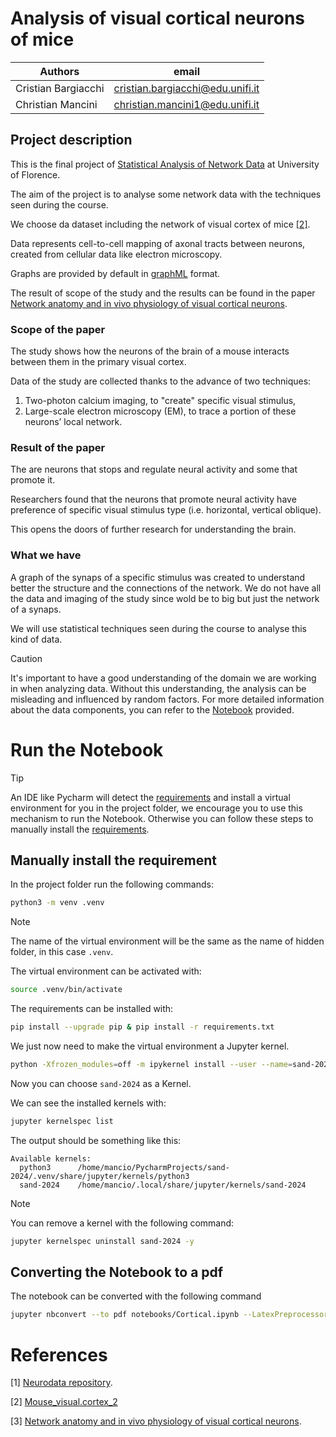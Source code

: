 # Analysis of visual cortical neurons of mice

| Authors             | email                                   | 
|---------------------|-----------------------------------------|
| Cristian Bargiacchi | <a href="mailto:cristian.bargiacchi@edu.unifi.it">cristian.bargiacchi@edu.unifi.it</a> | 
| Christian Mancini   | <a href="mailto:christian.mancini1@edu.unifi.it">christian.mancini1@edu.unifi.it</a> |  

## Project description

This is the final project of [Statistical Analysis of Network Data](https://www.unifi.it/p-ins2-2022-624136-0.html) at 
University of Florence.

The aim of the project is to analyse some network data with the techniques seen during the course.

We choose da dataset including the network of visual cortex of mice [[2]](#references).

Data represents cell-to-cell mapping of axonal tracts between neurons, created from cellular data like electron microscopy.

Graphs are provided by default in [graphML](http://graphml.graphdrawing.org/) format.

The result of scope of the study and the results can be found in the paper [Network anatomy and in vivo physiology of visual cortical neurons](#references).

### Scope of the paper

The study shows how the neurons of the brain of a mouse interacts between them in the primary visual cortex.

Data of the study are collected thanks to the advance of two techniques:

1. Two-photon calcium imaging, to "create" specific visual stimulus,
2. Large-scale electron microscopy (EM), to trace a portion of these neurons’ local network.

### Result of the paper

The are neurons that stops and regulate neural activity and some that promote it.

Researchers found that the neurons that promote neural activity have preference of 
specific visual stimulus type (i.e. horizontal, vertical oblique).

This opens the doors of further research for understanding the brain.

### What we have

A graph of the synaps  of a specific stimulus was created to understand better the structure and the connections 
of the network. We do not have all the data and imaging of the study since wold be to big but just the network 
of a synaps.

We will use statistical techniques seen during the course to analyse this kind of data.

> [!CAUTION]
> It's important to have a good understanding of the domain we are working in when analyzing data.
> Without this understanding, the analysis can be misleading and influenced by random factors.
> For more detailed information about the data components, you can refer to the [Notebook](notebooks/Cortical.ipynb) provided.

# Run the Notebook

> [!TIP]
> An IDE like Pycharm will detect the [requirements](requirements.txt) and install a virtual environment for you in the project folder,
> we encourage you to use this mechanism to run the Notebook. Otherwise you can follow these steps to manually install the 
> [requirements](#manually-install-the-requirement).

## Manually install the requirement

In the project folder run the following commands:

```bash
python3 -m venv .venv
```
> [!NOTE]
> The name of the virtual environment will be the same as the name of hidden folder, 
>in this case `.venv`.

The virtual environment can be activated with:

```bash
source .venv/bin/activate
```
The requirements can be installed with:

```bash
pip install --upgrade pip & pip install -r requirements.txt
```

We just now need to make the virtual environment a Jupyter kernel.

```bash
python -Xfrozen_modules=off -m ipykernel install --user --name=sand-2024
```
Now you can choose `sand-2024` as a Kernel.

We can see the installed kernels with:

```bash
jupyter kernelspec list
```
The output should be something like this:

```
Available kernels:
  python3      /home/mancio/PycharmProjects/sand-2024/.venv/share/jupyter/kernels/python3
  sand-2024    /home/mancio/.local/share/jupyter/kernels/sand-2024
```
> [!NOTE]  
> You can remove a kernel with the following command:

```bash
jupyter kernelspec uninstall sand-2024 -y
```

## Converting the Notebook to a pdf

The notebook can be converted with the following command

```bash
jupyter nbconvert --to pdf notebooks/Cortical.ipynb --LatexPreprocessor.title "Analysis of visual cortical neurons of mice" --LatexPreprocessor.date "May, 2024" --LatexPreprocessor.author_names "Cristian Bargiacchi,Christian Mancini"
```

# References
[1] [Neurodata repository](https://neurodata.io/project/connectomes/).

[2] [Mouse_visual.cortex_2](https://s3.amazonaws.com/connectome-graphs/mouse/mouse_visual.cortex_2.graphml)

[3] [Network anatomy and in vivo physiology of visual cortical neurons](https://www.nature.com/articles/nature09802).